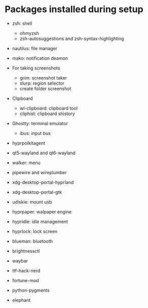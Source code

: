 # Packages installed during setup

* zsh: shell
    - ohmyzsh
    - zsh-autosuggestions and zsh-syntax-highlighting

* nautilus: file manager
* mako: notification deamon
* For taking screenshots
    - grim: screenshot taker
    - slurp: region selector
    - create folder screenshot
* Clipboard
    - wl-clipboard: clipboard tool
    - cliphist: clipboard shistory
* Ghostty: terminal emulator
    - ibus: input bus
* hyprpolkitagent
* qt5-wayland and qt6-wayland
* walker: menu
* pipewire and wireplumber
* xdg-desktop-portal-hyprland
* xdg-desktop-portal-gtk
* udiskie: mount usb
* hyprpaper: walpaper engine
* hypridle: idle management
* hyprlock: lock screen
* blueman: bluetooth
* brightnessctl
* waybar
* ttf-hack-nerd
* fortune-mod
* python-pygments
* elephant